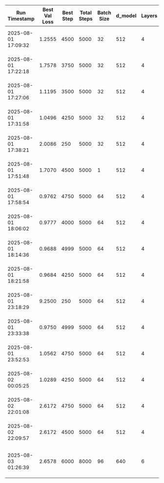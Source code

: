 | Run Timestamp | Best Val Loss | Best Step | Total Steps | Batch Size | d_model | Layers | Heads | d_ff | Context Len | LR | Min LR | Warmup Steps | Weight Decay | Grad Clip | Notes |
|---|---|---|---|---|---|---|---|---|---|---|---|---|---|---|---|
| 2025-08-01 17:09:32 | 1.2555 | 4500 | 5000 | 32 | 512 | 4 | 16 | 1344 | 256 | 3.0E-04 |  |500|0.1|1.0|TinyStories baseline: 4L/16H/512D, 40M tokens|
| 2025-08-01 17:22:18 | 1.7578 | 3750 | 5000 | 32 | 512 | 4 | 16 | 1344 | 256 |1.0E-04||500|0.1|1.0|TinyStories baseline: 4L/16H/512D, 40M tokens|
| 2025-08-01 17:27:06 | 1.1195 | 3500 | 5000 | 32 | 512 | 4 | 16 | 1344 | 256 |5.0E-04||500|0.1|1.0|TinyStories baseline: 4L/16H/512D, 40M tokens|
| 2025-08-01 17:31:58 | 1.0496 | 4250 | 5000 | 32 | 512 | 4 | 16 | 1344 | 256 |1.0E-03||500|0.1|1.0|TinyStories baseline: 4L/16H/512D, 40M tokens|
| 2025-08-01 17:38:21 | 2.0086 | 250 | 5000 | 32 | 512 | 4 | 16 | 1344 | 256 |1.0E-02||500|0.1|1.0|TinyStories baseline: 4L/16H/512D, 40M tokens|
| 2025-08-01 17:51:48 | 1.7070 | 4500 | 5000 | 1 | 512 | 4 | 16 | 1344 | 256 |1.0E-03||500|0.1|1.0|TinyStories baseline: 4L/16H/512D, 40M tokens|
| 2025-08-01 17:58:54 | 0.9762 | 4750 | 5000 | 64 | 512 | 4 | 16 | 1344 | 256 |1.0E-03||500|0.1|1.0|TinyStories baseline: 4L/16H/512D, 40M tokens|
| 2025-08-01 18:06:02 | 0.9777 | 4000 | 5000 | 64 | 512 | 4 | 16 | 1344 | 256 |1.0E-03||500|0.1|1.0|TinyStories baseline: 4L/16H/512D, 40M tokens|
| 2025-08-01 18:14:36 | 0.9688 | 4999 | 5000 | 64 | 512 | 4 | 16 | 1344 | 256 |1.0E-03||500|0.1|1.0|TinyStories baseline: 4L/16H/512D, 40M tokens|
| 2025-08-01 18:21:58 | 0.9684 | 4250 | 5000 | 64 | 512 | 4 | 16 | 1344 | 256 |1.0E-03||500|0.1|1.0|TinyStories baseline: 4L/16H/512D, 40M tokens|
| 2025-08-01 23:18:29 | 9.2500 | 250 | 5000 | 64 | 512 | 4 | 16 | 1344 | 256 |1.0E-03||500|0.1|1.0|TinyStories baseline: 4L/16H/512D, 40M tokens|
| 2025-08-01 23:33:38 | 0.9750 | 4999 | 5000 | 64 | 512 | 4 | 16 | 1344 | 256 |1.0E-03||500|0.1|1.0|TinyStories baseline: 4L/16H/512D, 40M tokens|
| 2025-08-01 23:52:53 | 1.0562 | 4750 | 5000 | 64 | 512 | 4 | 16 | 1344 | 256 |1.0E-03||500|0.1|1.0|TinyStories baseline: 4L/16H/512D, 40M tokens|
| 2025-08-02 00:05:25 | 1.0289 | 4250 | 5000 | 64 | 512 | 4 | 16 | 1344 | 256 |1.0E-03||500|0.1|1.0|TinyStories baseline: 4L/16H/512D, 40M tokens|
| 2025-08-02 22:01:08 | 2.6172 | 4750 | 5000 | 64 | 512 | 4 | 16 | 1344 | 256 |1.0E-03||500|0.1|1.0|OpenWebText baseline: 4L/16H/512D, 40M tokens|
| 2025-08-02 22:09:57 | 2.6172 | 4500 | 5000 | 64 | 512 | 4 | 16 | 1344 | 256 |1.0E-03||500|0.1|1.0|OpenWebText baseline: 4L/16H/512D, 40M tokens|
| 2025-08-03 01:26:39 | 2.6578 | 6000 | 8000 | 96 | 640 | 6 | 16 | 1664 | 256 | 3.0E-04 | 3.0E-06 | 1000 | 0.010 | 0.5 | OpenWebText optimized: 6L/16H/640D, reduced LR, fixed schedule |
